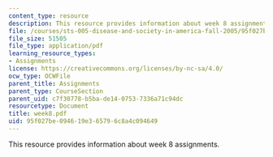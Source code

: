 ```yaml
---
content_type: resource
description: This resource provides information about week 8 assignments.
file: /courses/sts-005-disease-and-society-in-america-fall-2005/95f027be094619e365796c8a4c094649_week8.pdf
file_size: 51505
file_type: application/pdf
learning_resource_types:
- Assignments
license: https://creativecommons.org/licenses/by-nc-sa/4.0/
ocw_type: OCWFile
parent_title: Assignments
parent_type: CourseSection
parent_uid: c7f30778-b5ba-de14-0753-7336a71c94dc
resourcetype: Document
title: week8.pdf
uid: 95f027be-0946-19e3-6579-6c8a4c094649
---
```

This resource provides information about week 8 assignments.